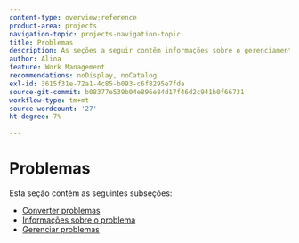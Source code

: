 ```yaml
---
content-type: overview;reference
product-area: projects
navigation-topic: projects-navigation-topic
title: Problemas
description: As seções a seguir contêm informações sobre o gerenciamento e a conversão de problemas no Adobe Workfront.
author: Alina
feature: Work Management
recommendations: noDisplay, noCatalog
exl-id: 3615f31e-72a1-4c85-b093-c6f8295e7fda
source-git-commit: b08377e539b04e896e84d17f46d2c941b0f66731
workflow-type: tm+mt
source-wordcount: '27'
ht-degree: 7%

---
```


# Problemas

Esta seção contém as seguintes subseções:

* [Converter problemas](../../manage-work/issues/convert-issues/convert-issues-overview.md)
* [Informações sobre o problema](../../manage-work/issues/issue-information/issue-info-overview.md)
* [Gerenciar problemas](../../manage-work/issues/manage-issues/manage-issues-overview.md)
